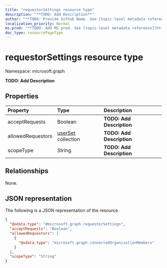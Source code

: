 ```yaml
---
title: "requestorSettings resource type"
description: "**TODO: Add Description**"
author: "**TODO: Provide Github Name. See [topic-level metadata reference](https://msgo.azurewebsites.net/add/document/guidelines/metadata.html#topic-level-metadata)**"
localization_priority: Normal
ms.prod: "**TODO: Add MS prod. See [topic-level metadata reference](https://msgo.azurewebsites.net/add/document/guidelines/metadata.html#topic-level-metadata)**"
doc_type: resourcePageType
---
```


# requestorSettings resource type

Namespace: microsoft.graph



**TODO: Add Description**

## Properties
|Property|Type|Description|
|:---|:---|:---|
|acceptRequests|Boolean|**TODO: Add Description**|
|allowedRequestors|[userSet](../resources/userset.md) collection|**TODO: Add Description**|
|scopeType|String|**TODO: Add Description**|

## Relationships
None.

## JSON representation
The following is a JSON representation of the resource.
<!-- {
  "blockType": "resource",
  "@odata.type": "microsoft.graph.requestorSettings"
}
-->
``` json
{
  "@odata.type": "#microsoft.graph.requestorSettings",
  "acceptRequests": "Boolean",
  "allowedRequestors": [
    {
      "@odata.type": "microsoft.graph.connectedOrganizationMembers"
    }
  ],
  "scopeType": "String"
}
```

